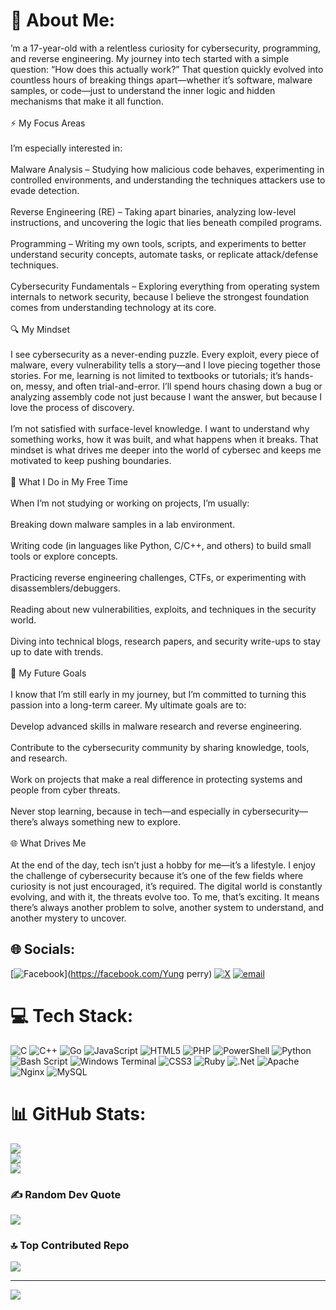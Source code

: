 # 💫 About Me:
’m a 17-year-old with a relentless curiosity for cybersecurity, programming, and reverse engineering. My journey into tech started with a simple question: “How does this actually work?” That question quickly evolved into countless hours of breaking things apart—whether it’s software, malware samples, or code—just to understand the inner logic and hidden mechanisms that make it all function.<br><br>⚡ My Focus Areas<br><br>I’m especially interested in:<br><br>Malware Analysis – Studying how malicious code behaves, experimenting in controlled environments, and understanding the techniques attackers use to evade detection.<br><br>Reverse Engineering (RE) – Taking apart binaries, analyzing low-level instructions, and uncovering the logic that lies beneath compiled programs.<br><br>Programming – Writing my own tools, scripts, and experiments to better understand security concepts, automate tasks, or replicate attack/defense techniques.<br><br>Cybersecurity Fundamentals – Exploring everything from operating system internals to network security, because I believe the strongest foundation comes from understanding technology at its core.<br><br>🔍 My Mindset<br><br>I see cybersecurity as a never-ending puzzle. Every exploit, every piece of malware, every vulnerability tells a story—and I love piecing together those stories. For me, learning is not limited to textbooks or tutorials; it’s hands-on, messy, and often trial-and-error. I’ll spend hours chasing down a bug or analyzing assembly code not just because I want the answer, but because I love the process of discovery.<br><br>I’m not satisfied with surface-level knowledge. I want to understand why something works, how it was built, and what happens when it breaks. That mindset is what drives me deeper into the world of cybersec and keeps me motivated to keep pushing boundaries.<br><br>🔧 What I Do in My Free Time<br><br>When I’m not studying or working on projects, I’m usually:<br><br>Breaking down malware samples in a lab environment.<br><br>Writing code (in languages like Python, C/C++, and others) to build small tools or explore concepts.<br><br>Practicing reverse engineering challenges, CTFs, or experimenting with disassemblers/debuggers.<br><br>Reading about new vulnerabilities, exploits, and techniques in the security world.<br><br>Diving into technical blogs, research papers, and security write-ups to stay up to date with trends.<br><br>🚀 My Future Goals<br><br>I know that I’m still early in my journey, but I’m committed to turning this passion into a long-term career. My ultimate goals are to:<br><br>Develop advanced skills in malware research and reverse engineering.<br><br>Contribute to the cybersecurity community by sharing knowledge, tools, and research.<br><br>Work on projects that make a real difference in protecting systems and people from cyber threats.<br><br>Never stop learning, because in tech—and especially in cybersecurity—there’s always something new to explore.<br><br>🌐 What Drives Me<br><br>At the end of the day, tech isn’t just a hobby for me—it’s a lifestyle. I enjoy the challenge of cybersecurity because it’s one of the few fields where curiosity is not just encouraged, it’s required. The digital world is constantly evolving, and with it, the threats evolve too. To me, that’s exciting. It means there’s always another problem to solve, another system to understand, and another mystery to uncover.


## 🌐 Socials:
[![Facebook](https://img.shields.io/badge/Facebook-%231877F2.svg?logo=Facebook&logoColor=white)](https://facebook.com/Yung perry) [![X](https://img.shields.io/badge/X-black.svg?logo=X&logoColor=white)](https://x.com/Astraghost) [![email](https://img.shields.io/badge/Email-D14836?logo=gmail&logoColor=white)](mailto:richardakuzor1@gmail.com) 

# 💻 Tech Stack:
![C](https://img.shields.io/badge/c-%2300599C.svg?style=for-the-badge&logo=c&logoColor=white) ![C++](https://img.shields.io/badge/c++-%2300599C.svg?style=for-the-badge&logo=c%2B%2B&logoColor=white) ![Go](https://img.shields.io/badge/go-%2300ADD8.svg?style=for-the-badge&logo=go&logoColor=white) ![JavaScript](https://img.shields.io/badge/javascript-%23323330.svg?style=for-the-badge&logo=javascript&logoColor=%23F7DF1E) ![HTML5](https://img.shields.io/badge/html5-%23E34F26.svg?style=for-the-badge&logo=html5&logoColor=white) ![PHP](https://img.shields.io/badge/php-%23777BB4.svg?style=for-the-badge&logo=php&logoColor=white) ![PowerShell](https://img.shields.io/badge/PowerShell-%235391FE.svg?style=for-the-badge&logo=powershell&logoColor=white) ![Python](https://img.shields.io/badge/python-3670A0?style=for-the-badge&logo=python&logoColor=ffdd54) ![Bash Script](https://img.shields.io/badge/bash_script-%23121011.svg?style=for-the-badge&logo=gnu-bash&logoColor=white) ![Windows Terminal](https://img.shields.io/badge/Windows%20Terminal-%234D4D4D.svg?style=for-the-badge&logo=windows-terminal&logoColor=white) ![CSS3](https://img.shields.io/badge/css3-%231572B6.svg?style=for-the-badge&logo=css3&logoColor=white) ![Ruby](https://img.shields.io/badge/ruby-%23CC342D.svg?style=for-the-badge&logo=ruby&logoColor=white) ![.Net](https://img.shields.io/badge/.NET-5C2D91?style=for-the-badge&logo=.net&logoColor=white) ![Apache](https://img.shields.io/badge/apache-%23D42029.svg?style=for-the-badge&logo=apache&logoColor=white) ![Nginx](https://img.shields.io/badge/nginx-%23009639.svg?style=for-the-badge&logo=nginx&logoColor=white) ![MySQL](https://img.shields.io/badge/mysql-4479A1.svg?style=for-the-badge&logo=mysql&logoColor=white)
# 📊 GitHub Stats:
![](https://github-readme-stats.vercel.app/api?username=ghostx313&theme=shadow_blue&hide_border=false&include_all_commits=false&count_private=false)<br/>
![](https://nirzak-streak-stats.vercel.app/?user=ghostx313&theme=shadow_blue&hide_border=false)<br/>
![](https://github-readme-stats.vercel.app/api/top-langs/?username=ghostx313&theme=shadow_blue&hide_border=false&include_all_commits=false&count_private=false&layout=compact)

### ✍️ Random Dev Quote
![](https://quotes-github-readme.vercel.app/api?type=vetical&theme=merko)

### 🔝 Top Contributed Repo
![](https://github-contributor-stats.vercel.app/api?username=ghostx313&limit=5&theme=dark&combine_all_yearly_contributions=true)

---
[![](https://visitcount.itsvg.in/api?id=ghostx313&icon=8&color=1)](https://visitcount.itsvg.in)


